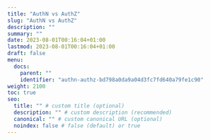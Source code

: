 ```yaml
---
title: "AuthN vs AuthZ"
slug: "AuthN vs AuthZ"
description: ""
summary: ""
date: 2023-08-01T00:16:04+01:00
lastmod: 2023-08-01T00:16:04+01:00
draft: false
menu:
  docs:
    parent: ""
    identifier: "authn-authz-bd798a0da9a04d3fc7fd640a79fe1c90"
weight: 2100
toc: true
seo:
  title: "" # custom title (optional)
  description: "" # custom description (recommended)
  canonical: "" # custom canonical URL (optional)
  noindex: false # false (default) or true
---
```

